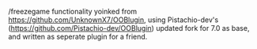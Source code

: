 /freezegame functionality yoinked from https://github.com/UnknownX7/OOBlugin, using Pistachio-dev's (https://github.com/Pistachio-dev/OOBlugin) updated fork for 7.0 as base, and written as seperate plugin for a friend.
